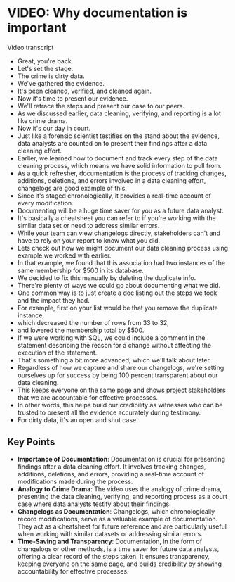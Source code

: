 # VIDEO: Why documentation is important

Video transcript

- Great, you're back.
- Let's set the stage.
- The crime is dirty data.
- We've gathered the evidence.
- It's been cleaned, verified, and cleaned again.
- Now it's time to present our evidence.
- We'll retrace the steps and present our case to our peers.
- As we discussed earlier, data cleaning, verifying, and reporting is a lot like crime drama.
- Now it's our day in court.
- Just like a forensic scientist testifies on the stand about the evidence, data analysts are counted on to present their findings after a data cleaning effort.
- Earlier, we learned how to document and track every step of the data cleaning process, which means we have solid information to pull from.
- As a quick refresher, documentation is the process of tracking changes, additions, deletions, and errors involved in a data cleaning effort, changelogs are good example of this.
- Since it's staged chronologically, it provides a real-time account of every modification.
- Documenting will be a huge time saver for you as a future data analyst.
- It's basically a cheatsheet you can refer to if you're working with the similar data set or need to address similar errors.
- While your team can view changelogs directly, stakeholders can't and have to rely on your report to know what you did.
- Lets check out how we might document our data cleaning process using example we worked with earlier.
- In that example, we found that this association had two instances of the same membership for $500 in its database.
- We decided to fix this manually by deleting the duplicate info.
- There're plenty of ways we could go about documenting what we did.
- One common way is to just create a doc listing out the steps we took and the impact they had.
- For example, first on your list would be that you remove the duplicate instance,
- which decreased the number of rows from 33 to 32,
- and lowered the membership total by $500.
- If we were working with SQL, we could include a comment in the statement describing the reason for a change without affecting the execution of the statement.
- That's something a bit more advanced, which we'll talk about later.
- Regardless of how we capture and share our changelogs, we're setting ourselves up for success by being 100 percent transparent about our data cleaning.
- This keeps everyone on the same page and shows project stakeholders that we are accountable for effective processes.
- In other words, this helps build our credibility as witnesses who can be trusted to present all the evidence accurately during testimony.
- For dirty data, it's an open and shut case.

## Key Points

- **Importance of Documentation**: Documentation is crucial for presenting findings after a data cleaning effort. It involves tracking changes, additions, deletions, and errors, providing a real-time account of modifications made during the process.
- **Analogy to Crime Drama**: The video uses the analogy of crime drama, presenting the data cleaning, verifying, and reporting process as a court case where data analysts testify about their findings.
- **Changelogs as Documentation**: Changelogs, which chronologically record modifications, serve as a valuable example of documentation. They act as a cheatsheet for future reference and are particularly useful when working with similar datasets or addressing similar errors.
- **Time-Saving and Transparency**: Documentation, in the form of changelogs or other methods, is a time saver for future data analysts, offering a clear record of the steps taken. It ensures transparency, keeping everyone on the same page, and builds credibility by showing accountability for effective processes.